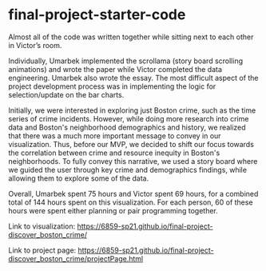 # final-project-starter-code
Almost all of the code was written together while sitting next to each other in Victor’s room. 

Individually, Umarbek implemented the scrollama (story board scrolling animations) and wrote the paper while Victor completed the data engineering. Umarbek also wrote the essay. The most difficult aspect of the project development process was in implementing the logic for selection/update on the bar charts. 

Initially, we were interested in exploring just Boston crime, such as the time series of crime incidents. However, while doing more research into crime data and Boston's neighborhood demographics and history, we realized that there was a much more important message to convey in our visualization. Thus, before our MVP, we decided to shift our focus towards the correlation between crime and resource inequity in Boston's neighborhoods. To fully convey this narrative, we used a story board where we guided the user through key crime and demographics findings, while allowing them to explore some of the data.

Overall, Umarbek spent 75 hours and Victor spent 69 hours, for a combined total of 144 hours spent on this visualization. For each person, 60 of these hours were spent either planning or pair programming together.

Link to visualization: https://6859-sp21.github.io/final-project-discover_boston_crime/

Link to project page: https://6859-sp21.github.io/final-project-discover_boston_crime/projectPage.html
